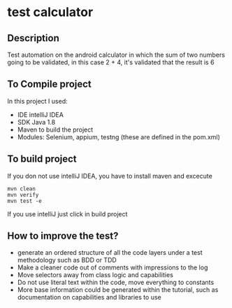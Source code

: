# test calculator

## Description

Test automation on the android calculator in which the sum of two numbers
going to be validated, in this case 2 + 4, it's validated that the result is 6

## To Compile project

In this project I used:
- IDE intelliJ IDEA 
- SDK Java 1.8
- Maven to build the project
- Modules: Selenium, appium, testng (these are defined in the pom.xml)

## To build project 

If you don not use intelliJ IDEA, you have to install maven and excecute
```
mvn clean
mvn verify
mvn test -e
```

If you use intelliJ just click in build project

## How to improve the test?

- generate an ordered structure of all the code layers under a test methodology such as BDD or TDD
- Make a cleaner code out of comments with impressions to the log
- Move selectors away from class logic and capabilities
- Do not use literal text within the code, move everything to constants
- More base information could be generated within the tutorial, such as documentation on capabilities and libraries to use
